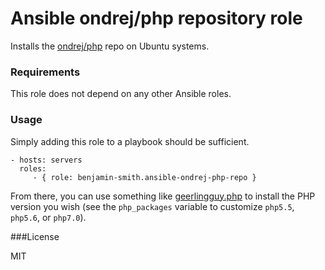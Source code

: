 # Ansible ondrej/php repository role

Installs the [ondrej/php](https://launchpad.net/~ondrej/+archive/ubuntu/php) repo on Ubuntu systems.

### Requirements

This role does not depend on any other Ansible roles.

### Usage

Simply adding this role to a playbook should be sufficient.

    - hosts: servers
      roles:
         - { role: benjamin-smith.ansible-ondrej-php-repo }

From there, you can use something like [geerlingguy.php](https://galaxy.ansible.com/geerlingguy/php/) to install the PHP version you wish (see the `php_packages` variable to customize `php5.5`, `php5.6`, or `php7.0`).

###License

MIT
